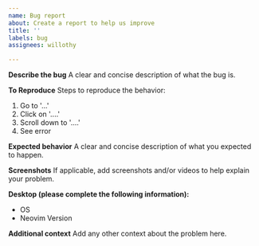 ```yaml
---
name: Bug report
about: Create a report to help us improve
title: ''
labels: bug
assignees: willothy

---
```


**Describe the bug**
A clear and concise description of what the bug is.

**To Reproduce**
Steps to reproduce the behavior:
1. Go to '...'
2. Click on '....'
3. Scroll down to '....'
4. See error

**Expected behavior**
A clear and concise description of what you expected to happen.

**Screenshots**
If applicable, add screenshots and/or videos to help explain your problem.

**Desktop (please complete the following information):**
 - OS
 - Neovim Version


**Additional context**
Add any other context about the problem here.

